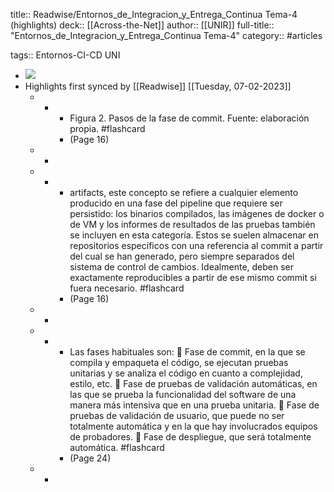 title:: Readwise/Entornos_de_Integracion_y_Entrega_Continua Tema-4 (highlights)
deck:: [[Across-the-Net]]
author:: [[UNIR]]
full-title:: "Entornos_de_Integracion_y_Entrega_Continua Tema-4"
category:: #articles

tags:: Entornos-CI-CD UNI

- ![](https://readwise-assets.s3.amazonaws.com/media/uploaded_book_covers/profile_22942/b0518fce-a66f-4dbf-a68e-f7dfff19cbad.jpg)
- Highlights first synced by [[Readwise]] [[Tuesday, 07-02-2023]]
	- -
		- Figura 2. Pasos de la fase de commit. Fuente: elaboración propia. #flashcard
		- (Page 16)
	- -
	- -
		- artifacts,  este  concepto  se  refiere  a  cualquier elemento producido en una fase del pipeline que requiere ser persistido: los binarios compilados,  las  imágenes  de  docker  o  de  VM  y  los  informes  de  resultados  de  las pruebas  también  se  incluyen  en  esta  categoría.  Estos  se  suelen  almacenar  en repositorios  específicos  con  una  referencia  al  commit  a  partir  del  cual  se  han generado, pero siempre separados del sistema de control de cambios. Idealmente, deben  ser  exactamente  reproducibles  a  partir  de  ese  mismo  commit  si  fuera necesario. #flashcard
		- (Page 16)
	- -
	- -
		- Las fases habituales son:   Fase de commit, en la que se compila y empaqueta el código, se ejecutan pruebas unitarias y se analiza el código en cuanto a complejidad, estilo, etc.   Fase de pruebas de validación automáticas, en las que se prueba la funcionalidad del software de una manera más intensiva que en una prueba unitaria.   Fase  de  pruebas  de  validación  de  usuario,  que  puede  no  ser  totalmente automática y en la que hay involucrados equipos de probadores.   Fase de despliegue, que será totalmente automática. #flashcard
		- (Page 24)
	- -